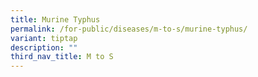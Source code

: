 ```yaml
---
title: Murine Typhus
permalink: /for-public/diseases/m-to-s/murine-typhus/
variant: tiptap
description: ""
third_nav_title: M to S
---
```

